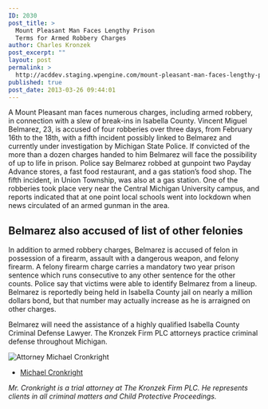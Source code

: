 ```yaml
---
ID: 2030
post_title: >
  Mount Pleasant Man Faces Lengthy Prison
  Terms for Armed Robbery Charges
author: Charles Kronzek
post_excerpt: ""
layout: post
permalink: >
  http://acddev.staging.wpengine.com/mount-pleasant-man-faces-lengthy-prison-terms-for-armed-robbery-charges.html
published: true
post_date: 2013-03-26 09:44:01
---
```

A Mount Pleasant man faces numerous charges, including armed robbery, in connection with a slew of break-ins in Isabella County. Vincent Miguel Belmarez, 23, is accused of four robberies over three days, from February 16th to the 18th, with a fifth incident possibly linked to Belmarez and currently under investigation by Michigan State Police. If convicted of the more than a dozen charges handed to him Belmarez will face the possibility of up to life in prison. Police say Belmarez robbed at gunpoint two Payday Advance stores, a fast food restaurant, and a gas station’s food shop. The fifth incident, in Union Township, was also at a gas station. One of the robberies took place very near the Central Michigan University campus, and reports indicated that at one point local schools went into lockdown when news circulated of an armed gunman in the area.

<h2>Belmarez also accused of list of other felonies</h2>

In addition to armed robbery charges, Belmarez is accused of felon in possession of a firearm, assault with a dangerous weapon, and felony firearm.  A felony firearm charge carries a mandatory two year prison sentence which runs consecutive to any other sentence for the other counts. Police say that victims were able to identify Belmarez from a lineup. Belmarez is reportedly being held in Isabella County jail on nearly a million dollars bond, but that number may actually increase as he is arraigned on other charges.

Belmarez will need the assistance of a highly qualified Isabella County Criminal Defense Lawyer.  The Kronzek Firm PLC attorneys practice criminal defense throughout Michigan.

<img src="http://acddev.staging.wpengine.com/images/Cronkright.png" alt="Attorney Michael Cronkright" />

- <a href="http://acddev.staging.wpengine.com/Trial-Attorneys.html#1">Michael Cronkright</a>

<em>Mr. Cronkright is a trial attorney at The Kronzek Firm PLC. He represents clients in all criminal matters and Child Protective Proceedings.</em>